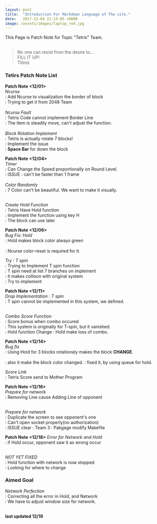 ```yaml
---
layout: post
title:  "Introduction For Markdown Language of The site."
date:   2017-12-04 21:15:05 +0000
image: /assets/images/laptop_red.jpg
---
```



This Page is Patch Note for Topic "Tetris" Team.<br><br>

> No one can resist from the desire to...<br>
> FILL IT UP!<br>
> *Titinis*<br>


### Tetirs Patch Note List


__Patch Note <12/01>__<br>
*Ncurse*<br>
: Add Ncurse to visualization the border of block<br>
: Trying to get it from 2048 Team<br>
<br>
*Ncurse Fault*<br>
: Tetris Code cannot implement Border Line<br>
: The item is steadily move, can't adjust the function.<br>
<br>
*Block Rotation Implement*<br>
: Tetris is actually rotate 7 blocks!<br>
: Implement the issue<br>
: __Space Bar__ for down the block<br>

__Patch Note <12/04>__<br>
*Timer*<br>
: Can Change the Speed proportionally on Round Level.<br>
: ISSUE : can't be faster than 1 frame<br>
<br>
*Color Randomly*<br>
: 7 Color can't be beautiful. We want to make it visually.<br><br>

*Create Hold Function*<br>
: Tetris Have Hold function<br>
: Implement the function using key H<br>
: The block can use later<br>

__Patch Note <12/06>__<br>
*Bug Fix: Hold*<br>
: Hold makes block color always green<br><br>
: Ncurse color-reset is required for it.<br>

*Try : T spin*<br>
: Trying to Implement T spin function<br>
: T spin need at list 7 branches on implement<br>
: it makes collison with original system<br>
: Try to implement


__Patch Note <12/11>__<br>
*Drop Implementation : T spin*<br>
: T spin cannot be implemented in this system, we defined.<br><br>
 
*Combo Score Function*<br>
: Score bonus when combo occured<br>
: This system is originally for T-spin, but it vanished.<br>
: Hold function Change : Hold make loss of combo.<br>


__Patch Note <12/14>__<br>
*Bug fix*<br>
: Using Hold for 3 blocks rotationaly makes the block **CHANGE**.<br><br>
: also it make the block color changed.
: fixed it, by using queue for hold.

*Score Link*<br>
: Tetris Score send to Mother Program<br>

__Patch Note <12/16>__<br>
*Prepare for network*<br>
: Removing Line cause Adding Line of opponent<br><br>

*Prepare for network*<br>
: Duplicate the screen to see opponent's one<br>
: Can't open socket properly(no authorization)<br>
: ISSUE clear : Team 3 : Pakgage modify Makefile<br>


__Patch Note <12/18>__
*Error for Network and Hold*<br>
: if Hold occur, opponent saw it as wrong occur<br><br>

*NOT YET FIXED*<br>
: Hold function with network is now stopped<br>
: Looking for where to change<br>


### Aimed Goal
*Network Perfection*<br>
 : Correcting all the error in Hold, and Network<br>
 : We have to adjust window size for network.<br>
<br>

 __last updated 12/19__


